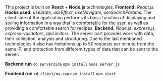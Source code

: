 This project is built on **React** + **Node.js** technologies.
**Frontend:** *React.js.*
**Hooks used:** *useState*, *useEffect*, *useNavigate*, *useSearchParams*. 
The client side of the application performs its basic function of displaying and styling information in a way that is comfortable for the user, as well as providing a comfortable search for recipes.
**Backend:** *Node.js*, *express.js*, *express-validators*, *apiLimiters*. 
The server part provides work with data, their collection, analysis and structuring. Due to the last mentioned technologies it also has limitations up to 50 requests per minute from the same IP, and protection from different types of data that can be sent to the server.

**Backend run**
```cd serverside```
```npm install```
```node server.js```

**Frontend run**
```cd client/my-app```
```npm install```
```npm start```

